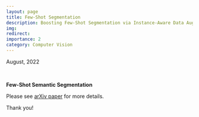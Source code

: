 ```yaml
---
layout: page
title: Few-Shot Segmentation
description: Boosting Few-Shot Segmentation via Instance-Aware Data Augmentation and Local Consensus Guided Cross Attention.
img: 
redirect:
importance: 2
category: Computer Vision
---
```


August, 2022

<br>

**Few-Shot Semantic Segmentation**

Please see <a href="https://arxiv.org/abs/2401.09866" target="_blank">arXiv paper</a> for more details.

Thank you!

